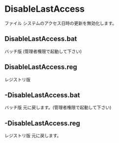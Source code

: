 # DisableLastAccess
ファイル システムのアクセス日時の更新を無効化します。

## DisableLastAccess.bat
バッチ版 (管理者権限で起動して下さい)

## DisableLastAccess.reg
レジストリ版

## -DisableLastAccess.bat
バッチ版 元に戻します。(管理者権限で起動して下さい)

## -DisableLastAccess.reg
レジストリ版 元に戻します。
